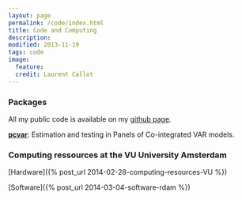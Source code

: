 ```yaml
---
layout: page
permalink: /code/index.html
title: Code and Computing
description: 
modified: 2013-11-19
tags: code
image:
  feature: 
  credit: Laurent Callot 
---
```


### Packages

All my public code is available on my [github page](http://github.com/lcallot). 

**[pcvar](https://github.com/lcallot/pcvar)**: Estimation and testing in Panels of Co-integrated VAR models. 


### Computing ressources at the VU University Amsterdam

[Hardware]({% post_url 2014-02-28-computing-resources-VU %})

[Software]({% post_url 2014-03-04-software-rdam %})